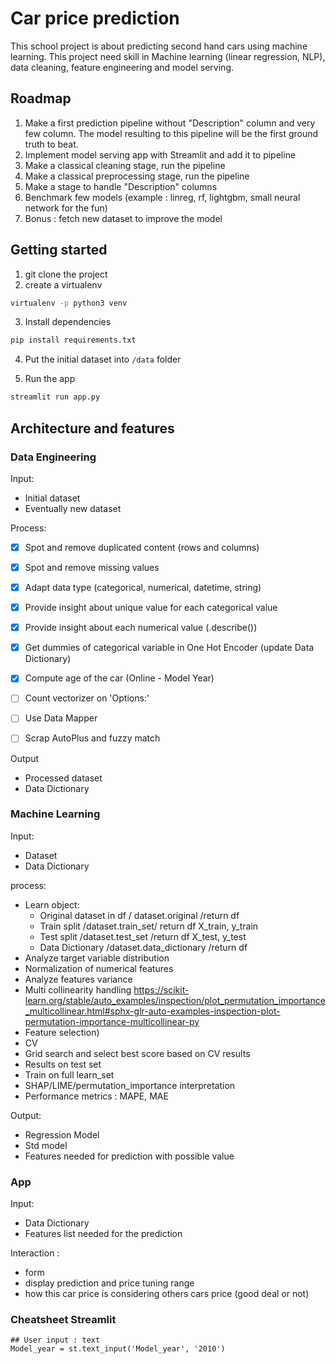 # Car price prediction

This school project is about predicting second hand cars using machine learning.
This project need skill in Machine learning (linear regression, NLP), data cleaning, feature engineering and model serving.

## Roadmap
1. Make a first prediction pipeline without "Description" column and very few column. The model resulting to this pipeline will be the first ground truth to beat.
2. Implement model serving app with Streamlit and add it to pipeline
2. Make a classical cleaning stage, run the pipeline
3. Make a classical preprocessing stage, run the pipeline
4. Make a stage to handle "Description" columns
4. Benchmark few models (example : linreg, rf, lightgbm, small neural network for the fun)
5. Bonus : fetch new dataset to improve the model

## Getting started

1. git clone the project
2. create a virtualenv
```bash
virtualenv -p python3 venv
```
3. Install dependencies
```bash
pip install requirements.txt
```
4. Put the initial dataset into `/data` folder

5. Run the app
```bash
streamlit run app.py
```

## Architecture and features

### Data Engineering
Input:
- Initial dataset
- Eventually new  dataset 

Process:
- [X] Spot and remove duplicated content (rows and columns) 
- [X] Spot and remove missing values
- [X] Adapt data type (categorical, numerical, datetime, string)
- [X] Provide insight about unique value for each categorical value
- [X] Provide insight about each numerical value (.describe())
- [X] Get dummies of categorical variable in One Hot Encoder (update Data Dictionary)
- [X] Compute age of the car (Online - Model Year)

- [ ] Count vectorizer on 'Options:'
- [ ] Use Data Mapper
- [ ] Scrap AutoPlus and fuzzy match

Output
- Processed dataset
- Data Dictionary

### Machine Learning
Input:
- Dataset
- Data Dictionary

process:
- Learn object: 
    - Original dataset in df / dataset.original /return df
    - Train split /dataset.train_set/ return df X_train, y_train
    - Test split /dataset.test_set /return df X_test, y_test
    - Data Dictionary /dataset.data_dictionary /return df
- Analyze target variable distribution
- Normalization of numerical features
- Analyze features variance
- Multi collinearity handling https://scikit-learn.org/stable/auto_examples/inspection/plot_permutation_importance_multicollinear.html#sphx-glr-auto-examples-inspection-plot-permutation-importance-multicollinear-py
- Feature selection)
- CV
- Grid search and select best score based on CV results
- Results on test set
- Train on full learn_set
- SHAP/LIME/permutation_importance interpretation
- Performance metrics : MAPE, MAE

Output:
- Regression Model
- Std model 
- Features needed for prediction with possible value

### App

Input:
- Data Dictionary
- Features list needed for the prediction

Interaction :
- form
- display prediction and price tuning range
- how this car price is considering others cars price (good deal or not)

### Cheatsheet Streamlit

```python3
## User input : text
Model_year = st.text_input('Model_year', '2010')
```

